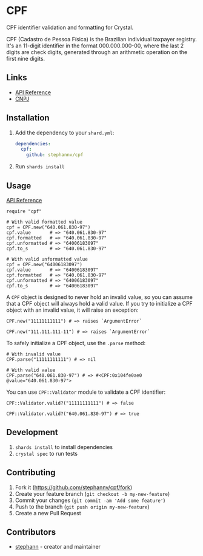 # CPF

CPF identifier validation and formatting for Crystal.

CPF (Cadastro de Pessoa Física) is the Brazilian individual taxpayer registry.
It's an 11-digit identifier in the format 000.000.000-00, where the last 2 digits
are check digits, generated through an arithmetic operation on the first nine
digits.

## Links
- [API Reference](https://crystaldoc.info/github/stephannv/cpf)
- [CNPJ](https://github.com/stephannv/cnpj)

## Installation

1. Add the dependency to your `shard.yml`:

   ```yaml
   dependencies:
     cpf:
       github: stephannv/cpf
   ```

2. Run `shards install`

## Usage

[API Reference](https://crystaldoc.info/github/stephannv/cpf)

```crystal
require "cpf"

# With valid formatted value
cpf = CPF.new("640.061.830-97")
cpf.value       # => "640.061.830-97"
cpf.formatted   # => "640.061.830-97"
cpf.unformatted # => "64006183097"
cpf.to_s        # => "640.061.830-97"

# With valid unformatted value
cpf = CPF.new("64006183097")
cpf.value       # => "64006183097"
cpf.formatted   # => "640.061.830-97"
cpf.unformatted # => "64006183097"
cpf.to_s        # => "64006183097"
```

A `CPF` object is designed to never hold an invalid value, so you can assume
that a CPF object will always hold a valid value. If you try to initialize a
CPF object with an invalid value, it will raise an exception:

```crystal
CPF.new("11111111111") # => raises `ArgumentError`

CPF.new("111.111.111-11") # => raises `ArgumentError`
```

To safely initialize a CPF object, use the `.parse` method:
```crystal
# With invalid value
CPF.parse("11111111111") # => nil

# With valid value
CPF.parse("640.061.830-97") # => #<CPF:0x104fe0ae0 @value="640.061.830-97">
```

You can use `CPF::Validator` module to validate a CPF identifier:
```crystal
CPF::Validator.valid?("11111111111") # => false

CPF::Validator.valid?("640.061.830-97") # => true
```

## Development

1. `shards install` to install dependencies
2. `crystal spec` to run tests

## Contributing

1. Fork it (<https://github.com/stephannv/cpf/fork>)
2. Create your feature branch (`git checkout -b my-new-feature`)
3. Commit your changes (`git commit -am 'Add some feature'`)
4. Push to the branch (`git push origin my-new-feature`)
5. Create a new Pull Request

## Contributors

- [stephann](https://github.com/stephannv) - creator and maintainer
